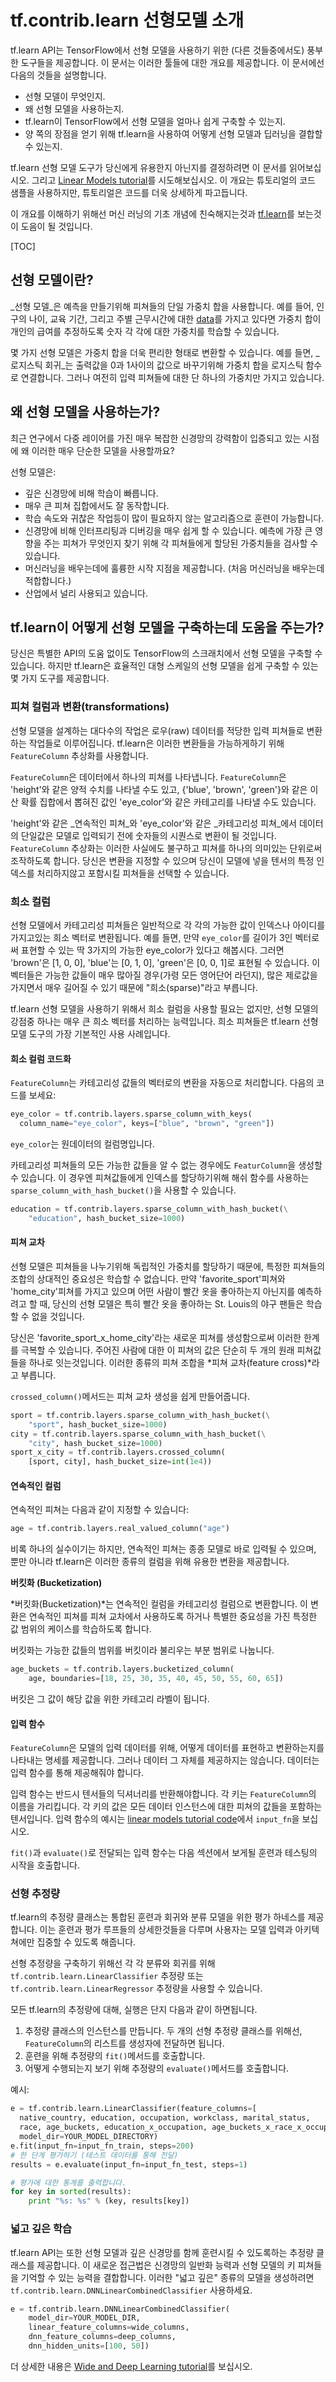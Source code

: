 # tf.contrib.learn 선형모델 소개

tf.learn API는 TensorFlow에서 선형 모델을 사용하기 위한 (다른 것들중에서도) 풍부한 도구들을 제공합니다. 이 문서는 이러한 툴들에 대한 개요를 제공합니다. 이 문서에선 다음의 것들을 설명합니다.

* 선형 모델이 무엇인지.
* 왜 선형 모델을 사용하는지.
* tf.learn이 TensorFlow에서 선형 모델을 얼마나 쉽게 구축할 수 있는지.
* 양 쪽의 장점을 얻기 위해 tf.learn을 사용하여 어떻게 선형 모델과 딥러닝을 결합할 수 있는지.

tf.learn 선형 모델 도구가 당신에게 유용한지 아닌지를 결정하려면 이 문서를 읽어보십시오. 그리고 [Linear Models tutorial](../wide/)를 시도해보십시오. 이 개요는 튜토리얼의 코드 샘플을 사용하지만, 튜토리얼은 코드를 더욱 상세하게 파고듭니다.

이 개요를 이해하기 위해선 머신 러닝의 기초 개념에 친숙해지는것과 [tf.learn](../tflearn/)를 보는것이 도음이 될 것입니다.

\[TOC]

## 선형 모델이란?

_선형 모델_은 예측을 만들기위해 피쳐들의 단일 가중치 합을 사용합니다. 예를 들어, 인구의 나이, 교육 기간, 그리고 주별 근무시간에 대한 [data](https://archive.ics.uci.edu/ml/machine-learning-databases/adult/adult.names)를 가지고 있다면 가중치 합이 개인의 급여를 추정하도록 숫자 각 각에 대한 가중치를 학습할 수 있습니다.

몇 가지 선형 모델은 가중치 합을 더욱 편리한 형태로 변환할 수 있습니다. 예를 들면, _로지스틱 회귀_는 출력값을 0과 1사이의 값으로 바꾸기위해 가중치 합을 로지스틱 함수로 연결합니다. 그러나 여전히 입력 피쳐들에 대한 단 하나의 가중치만 가지고 있습니다.

## 왜 선형 모델을 사용하는가?

최근 연구에서 다중 레이어를 가진 매우 복잡한 신경망의 강력함이 입증되고 있는 시점에 왜 이러한 매우 단순한 모델을 사용할까요?

선형 모델은:

* 깊은 신경망에 비해 학습이 빠릅니다.
* 매우 큰 피쳐 집합에서도 잘 동작합니다.
* 학습 속도와 귀찮은 작업등이 많이 필요하지 않는 알고리즘으로 훈련이 가능합니다.
* 신경망에 비해 인터프리팅과 디버깅을 매우 쉽게 할 수 있습니다. 예측에 가장 큰 영향을 주는 피쳐가 무엇인지 찾기 위해 각 피쳐들에게 할당된 가중치들을 검사할 수 있습니다.
* 머신러닝을 배우는데에 훌륭한 시작 지점을 제공합니다. (처음 머신러닝을 배우는데 적합합니다.)
* 산업에서 널리 사용되고 있습니다.

## tf.learn이 어떻게 선형 모델을 구축하는데 도움을 주는가?

당신은 특별한 API의 도움 없이도 TensorFlow의 스크래치에서 선형 모델을 구축할 수 있습니다. 하지만 tf.learn은 효율적인 대형 스케일의 선형 모델을 쉽게 구축할 수 있는 몇 가지 도구를 제공합니다.

### 피쳐 컬럼과 변환(transformations)

선형 모델을 설계하는 대다수의 작업은 로우(raw) 데이터를 적당한 입력 피쳐들로 변환하는 작업들로 이루어집니다. tf.learn은 이러한 변환들을 가능하게하기 위해 `FeatureColumn` 추상화를 사용합니다.

`FeatureColumn`은 데이터에서 하나의 피쳐를 나타냅니다. `FeatureColumn`은 'height'와 같은 양적 수치를 나타낼 수도 있고, {'blue', 'brown', 'green'}와 같은 이산 확률 집합에서 뽑혀진 값인 'eye\_color'와 같은 카테고리를 나타낼 수도 있습니다.

'height'와 같은 _연속적인 피쳐_와 'eye\_color'와 같은 _카테고리성 피쳐_에서 데이터의 단일값은 모델로 입력되기 전에 숫자들의 시퀀스로 변환이 될 것입니다. `FeatureColumn` 추상화는 이러한 사실에도 불구하고 피쳐를 하나의 의미있는 단위로써 조작하도록 합니다. 당신은 변환을 지정할 수 있으며 당신이 모델에 넣을 텐서의 특정 인덱스를 처리하지않고 포함시킬 피쳐들을 선택할 수 있습니다.

### 희소 컬럼

선형 모델에서 카테고리성 피쳐들은 일반적으로 각 각의 가능한 값이 인덱스나 아이디를 가지고있는 희소 벡터로 변환됩니다. 예를 들면, 만약 `eye_color`를 길이가 3인 벡터로써 표현할 수 있는 딱 3가지의 가능한 eye\_color가 있다고 해봅시다. 그러면 'brown'은 \[1, 0, 0], 'blue'는 \[0, 1, 0], 'green'은 \[0, 0, 1]로 표현될 수 있습니다. 이 벡터들은 가능한 값들이 매우 많아질 경우(가령 모든 영어단어 라던지), 많은 제로값을 가지면서 매우 길어질 수 있기 때문에 "희소(sparse)"라고 부릅니다.

tf.learn 선형 모델을 사용하기 위해서 희소 컬럼을 사용할 필요는 없지만, 선형 모델의 강점중 하나는 매우 큰 희소 벡터를 처리하는 능력입니다. 희소 피쳐들은 tf.learn 선형 모델 도구의 가장 기본적인 사용 사례입니다.

#### 희소 컬럼 코드화

`FeatureColumn`는 카테고리성 값들의 벡터로의 변환을 자동으로 처리합니다. 다음의 코드를 보세요:

```python
eye_color = tf.contrib.layers.sparse_column_with_keys(
  column_name="eye_color", keys=["blue", "brown", "green"])
```

`eye_color`는 원데이터의 컬럼명입니다.

카테고리성 피쳐들의 모든 가능한 값들을 알 수 없는 경우에도 `FeaturColumn`을 생성할 수 있습니다. 이 경우엔 피쳐값들에게 인덱스를 할당하기위해 해쉬 함수를 사용하는 `sparse_column_with_hash_bucket()`을 사용할 수 있습니다.

```python
education = tf.contrib.layers.sparse_column_with_hash_bucket(\
    "education", hash_bucket_size=1000)
```

#### 피쳐 교차

선형 모델은 피쳐들을 나누기위해 독립적인 가중치를 할당하기 때문에, 특정한 피쳐들의 조합의 상대적인 중요성은 학습할 수 없습니다. 만약 'favorite\_sport'피쳐와 'home\_city'피쳐를 가지고 있으며 어떤 사람이 빨간 옷을 좋아하는지 아닌지를 예측하려고 할 때, 당신의 선형 모델은 특히 빨간 옷을 좋아하는 St. Louis의 야구 팬들은 학습할 수 없을 것입니다.

당신은 'favorite\_sport\_x\_home\_city'라는 새로운 피쳐를 생성함으로써 이러한 한계를 극복할 수 있습니다. 주어진 사람에 대한 이 피쳐의 값은 단순히 두 개의 원래 피쳐값들을 하나로 잇는것입니다. 이러한 종류의 피쳐 조합을 \*피쳐 교차(feature cross)\*라고 부릅니다.

`crossed_column()`메서드는 피쳐 교차 생성을 쉽게 만들어줍니다.

```python
sport = tf.contrib.layers.sparse_column_with_hash_bucket(\
    "sport", hash_bucket_size=1000)
city = tf.contrib.layers.sparse_column_with_hash_bucket(\
    "city", hash_bucket_size=1000)
sport_x_city = tf.contrib.layers.crossed_column(
    [sport, city], hash_bucket_size=int(1e4))
```

#### 연속적인 컬럼

연속적인 피쳐는 다음과 같이 지정할 수 있습니다:

```python
age = tf.contrib.layers.real_valued_column("age")
```

비록 하나의 실수이기는 하지만, 연속적인 피쳐는 종종 모델로 바로 입력될 수 있으며, 뿐만 아니라 tf.learn은 이러한 종류의 컬럼을 위해 유용한 변환을 제공합니다.

**버킷화 (Bucketization)**

\*버킷화(Bucketization)\*는 연속적인 컬럼을 카테고리성 컬럼으로 변환합니다. 이 변환은 연속적인 피쳐를 피쳐 교차에서 사용하도록 하거나 특별한 중요성을 가진 특정한 값 범위의 케이스를 학습하도록 합니다.

버킷화는 가능한 값들의 범위를 버킷이라 불리우는 부분 범위로 나눕니다.

```python
age_buckets = tf.contrib.layers.bucketized_column(
    age, boundaries=[18, 25, 30, 35, 40, 45, 50, 55, 60, 65])
```

버킷은 그 값이 해당 값을 위한 카테고리 라벨이 됩니다.

#### 입력 함수

`FeatureColumn`은 모델의 입력 데이터를 위해, 어떻게 데이터를 표현하고 변환하는지를 나타내는 명세를 제공합니다. 그러나 데이터 그 자체를 제공하지는 않습니다. 데이터는 입력 함수를 통해 제공해줘야 합니다.

입력 함수는 반드시 텐서들의 딕셔너리를 반환해야합니다. 각 키는 `FeatureColumn`의 이름을 가리킵니다. 각 키의 값은 모든 데이터 인스턴스에 대한 피쳐의 값들을 포함하는 텐서입니다. 입력 함수의 예시는 [linear models tutorial code](https://www.tensorflow.org/code/tensorflow/examples/learn/wide\_n\_deep\_tutorial.py?l=160)에서 `input_fn`을 보십시오.

`fit()`과 `evaluate()`로 전달되는 입력 함수는 다음 섹션에서 보게될 훈련과 테스팅의 시작을 호출합니다.

### 선형 추정량

tf.learn의 추정량 클래스는 통합된 훈련과 회귀와 분류 모델을 위한 평가 하네스를 제공합니다. 이는 훈련과 평가 루프들의 상세한것들을 다루며 사용자는 모델 입력과 아키텍쳐에만 집중할 수 있도록 해줍니다.

선형 추정량을 구축하기 위해선 각 각 분류와 회귀를 위해 `tf.contrib.learn.LinearClassifier` 추정량 또는 `tf.contrib.learn.LinearRegressor` 추정량을 사용할 수 있습니다.

모든 tf.learn의 추정량에 대해, 실행은 단지 다음과 같이 하면됩니다.

1. 추정량 클래스의 인스턴스를 만듭니다. 두 개의 선형 추정량 클래스를 위해선, `FeatureColumn`의 리스트를 생성자에 전달하면 됩니다.
2. 훈련을 위해 추정량의 `fit()`메서드를 호출합니다.
3. 어떻게 수행되는지 보기 위해 추정량의 `evaluate()`메서드를 호출합니다.

예시:

```python
e = tf.contrib.learn.LinearClassifier(feature_columns=[
  native_country, education, occupation, workclass, marital_status,
  race, age_buckets, education_x_occupation, age_buckets_x_race_x_occupation],
  model_dir=YOUR_MODEL_DIRECTORY)
e.fit(input_fn=input_fn_train, steps=200)
# 한 단계 평가하기 (테스트 데이터를 통해 전달)
results = e.evaluate(input_fn=input_fn_test, steps=1)

# 평가에 대한 통계를 출력합니다.
for key in sorted(results):
    print "%s: %s" % (key, results[key])
```

### 넓고 깊은 학습

tf.learn API는 또한 선형 모델과 깊은 신경망를 함께 훈련시킬 수 있도록하는 추정량 클래스를 제공합니다. 이 새로운 접근법은 신경망의 일반화 능력과 선형 모델의 키 피쳐들을 기억할 수 있는 능력을 결합합니다. 이러한 "넓고 깊은" 종류의 모델을 생성하려면 `tf.contrib.learn.DNNLinearCombinedClassifier` 사용하세요.

```python
e = tf.contrib.learn.DNNLinearCombinedClassifier(
    model_dir=YOUR_MODEL_DIR,
    linear_feature_columns=wide_columns,
    dnn_feature_columns=deep_columns,
    dnn_hidden_units=[100, 50])
```

더 상세한 내용은 [Wide and Deep Learning tutorial](../wide\_and\_deep/)를 보십시오.
